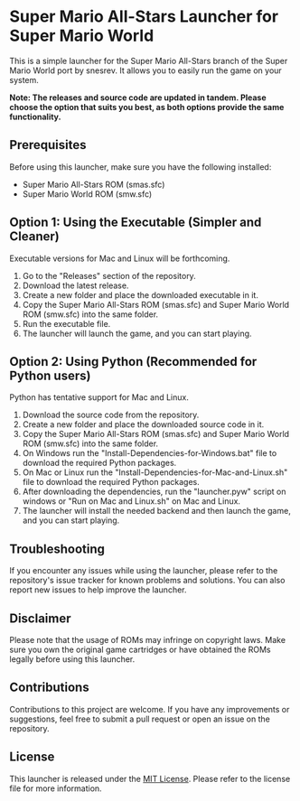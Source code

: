 # Super Mario All-Stars Launcher for Super Mario World

This is a simple launcher for the Super Mario All-Stars branch of the Super Mario World port by snesrev. It allows you to easily run the game on your system. 

**Note: The releases and source code are updated in tandem. Please choose the option that suits you best, as both options provide the same functionality.**

## Prerequisites

Before using this launcher, make sure you have the following installed:

- Super Mario All-Stars ROM (smas.sfc)
- Super Mario World ROM (smw.sfc)

## Option 1: Using the Executable (Simpler and Cleaner)

Executable versions for Mac and Linux will be forthcoming.

1. Go to the "Releases" section of the repository.
2. Download the latest release.
3. Create a new folder and place the downloaded executable in it.
4. Copy the Super Mario All-Stars ROM (smas.sfc) and Super Mario World ROM (smw.sfc) into the same folder.
5. Run the executable file.
6. The launcher will launch the game, and you can start playing.

## Option 2: Using Python (Recommended for Python users)

Python has tentative support for Mac and Linux.

1. Download the source code from the repository.
2. Create a new folder and place the downloaded source code in it.
3. Copy the Super Mario All-Stars ROM (smas.sfc) and Super Mario World ROM (smw.sfc) into the same folder.
4. On Windows run the "Install-Dependencies-for-Windows.bat" file to download the required Python packages.
4. On Mac or Linux run the "Install-Dependencies-for-Mac-and-Linux.sh" file to download the required Python packages.
5. After downloading the dependencies, run the "launcher.pyw" script on windows or "Run on Mac and Linux.sh" on Mac and Linux.
6. The launcher will install the needed backend and then launch the game, and you can start playing.

## Troubleshooting

If you encounter any issues while using the launcher, please refer to the repository's issue tracker for known problems and solutions. You can also report new issues to help improve the launcher.

## Disclaimer

Please note that the usage of ROMs may infringe on copyright laws. Make sure you own the original game cartridges or have obtained the ROMs legally before using this launcher.

## Contributions

Contributions to this project are welcome. If you have any improvements or suggestions, feel free to submit a pull request or open an issue on the repository.

## License

This launcher is released under the [MIT License](LICENSE). Please refer to the license file for more information.

